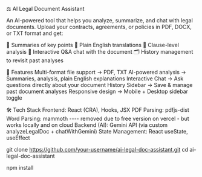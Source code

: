 ⚖️ AI Legal Document Assistant

An AI-powered tool that helps you analyze, summarize, and chat with legal documents.
Upload your contracts, agreements, or policies in PDF, DOCX, or TXT format and get:

📑 Summaries of key points
📝 Plain English translations
🔎 Clause-level analysis
💬 Interactive Q&A chat with the document
🗂 History management to revisit past analyses

🚀 Features
Multi-format file support → PDF, TXT
AI-powered analysis → Summaries, analysis, plain English explanations
Interactive Chat → Ask questions directly about your document
History Sidebar → Save & manage past document analyses
Responsive design → Mobile + Desktop sidebar toggle

🛠️ Tech Stack
Frontend: React (CRA), Hooks, JSX
PDF Parsing: pdfjs-dist
Word Parsing: mammoth  ---- removed due to free version on vercel - but works locally and on cloud
Backend (AI): Gemini API (via custom analyzeLegalDoc + chatWithGemini)
State Management: React useState, useEffect

git clone https://github.com/your-username/ai-legal-doc-assistant.git
cd ai-legal-doc-assistant

npm install